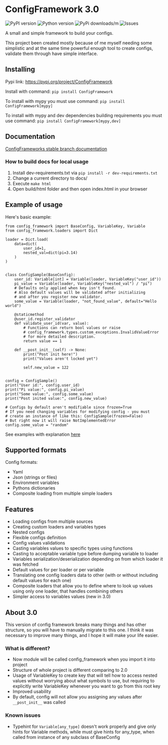 # ConfigFramework 3.0
![PyPI version](https://img.shields.io/pypi/v/ConfigFramework)
![Python version](https://img.shields.io/pypi/pyversions/ConfigFramework)
![PyPi downloads/m](https://img.shields.io/pypi/dm/ConfigFramework)
![Issues](https://img.shields.io/github/issues/Rud356/ConfigFramework)

A small and simple framework to build your configs. 

This project been created mostly because of me myself needing some simplistic
and at the same time powerful enough tool to create configs, validate them through have simple interface.

## Installing
Pypi link: https://pypi.org/project/ConfigFramework

Install with command:
`pip install ConfigFramework`

To install with mypy you must use command:
`pip install ConfigFramework[mypy]`

To install with mypy and dev dependencies building requirements you must use command:
`pip install ConfigFramework[mypy,dev]`

## Documentation
[ConfigFrameworks stable branch documentation](https://configframework.readthedocs.io)

### How to build docs for local usage
1. Install dev-requirements.txt via `pip install -r dev-requirements.txt`
2. Change a current directory to docs/
3. Execute `make html`
4. Open build/html folder and then open index.html in your browser

## Example of usage

Here's basic example:
```python3
from config_framework import BaseConfig, VariableKey, Variable
from config_framework.loaders import Dict

loader = Dict.load(
    data=dict(
        user_id=1,
        nested_val=dict(pi=3.14)
    )
)


class ConfigSample(BaseConfig):
    user_id: Variable[int] = Variable(loader, VariableKey("user_id"))
    pi_value = Variable(loader, VariableKey("nested_val") / "pi")
    # Defaults only applied when key isn't found.
    # Also default values will be validated after initializing
    # and after you register new validator.
    some_value = Variable(loader, "not_found_value", default="Hello world")

    @staticmethod
    @user_id.register_validator
    def validate_user_id(var, value):
        # Functions can return bool values or raise
        # config_framework.types.custom_exceptions.InvalidValueError
        # for more detailed description.
        return value == 1

    def __post_init__(self) -> None:
        print("Post init here!")
        print("Values aren't locked yet")

        self.new_value = 122


config = ConfigSample()
print("User id:", config.user_id)
print("Pi value:", config.pi_value)
print("Some value:", config.some_value)
print("Post inited value:", config.new_value)

# Configs by default aren't modifiable since frozen=True
# If you need changing variables for modifying config - you must
# create an instance of like this: ConfigSample(frozen=False)
# But right now it will raise NotImplementedError
config.some_value = "random"

```
See examples with explanation [here](https://github.com/Rud356/ConfigFramework/blob/master/examples/)

## Supported formats
Config formats:
- Yaml
- Json (strings or files)
- Environment variables
- Pythons dictionaries
- Composite loading from multiple simple loaders

## Features
- Loading configs from multiple sources
- Creating custom loaders and variables types
- Nested configs
- Flexible configs definition
- Config values validations
- Casting variables values to specific types using functions
- Casting to acceptable variable type before dumping variable to loader
- Variables serialization/deserialization depending on from which loader it was fetched
- Default values for per loader or per variable
- Translating one config loaders data to other (with or without including default values for each one)
- Composite loaders that allow you to define where to look up values using only one loader, that handles
  combining others
- Simpler access to variables values (new in 3.0)

## About 3.0
This version of config framework breaks many things and has other structure, 
so you will have to manually migrate to this one. I think it was necessary
to improve many things, and I hope it will make your life easier.

### What is different?
- Now module will be called config_framework when you import it into project
- Structure of whole project is different comparing to 2.0
- Usage of VariableKey to create key that will tell how to access nested values
without worrying about what symbols to use, but requiring to explicitly write
VariableKey whenever you want to go from this root key
- Improved usability 
- By default, config will not allow you
assigning any values after `__post_init__` was called

### Known issues
- Typehint for `Variable[any_type]` doesn't work properly and give
only hints for Variable methods, while must give hints for any_type, when
called from instance of any subclass of BaseConfig
